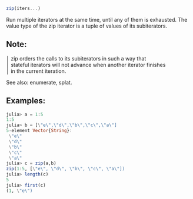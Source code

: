 ```julia  
zip(iters...)  
```  
  
Run multiple iterators at the same time, until any of them is exhausted. The  
value type of the zip iterator is a tuple of values of its subiterators.  
  
## Note:  
  
│  zip orders the calls to its subiterators in such a way that  
│  stateful iterators will not advance when another iterator finishes  
│  in the current iteration.  
  
See also: enumerate, splat.  
  
## Examples:  
```julia  
julia> a = 1:5  
1:5  
julia> b = [\"e\",\"d\",\"b\",\"c\",\"a\"]  
5-element Vector{String}:  
 \"e\"  
 \"d\"  
 \"b\"  
 \"c\"  
 \"a\"  
julia> c = zip(a,b)  
zip(1:5, [\"e\", \"d\", \"b\", \"c\", \"a\"])  
julia> length(c)  
5  
julia> first(c)  
(1, \"e\")  
```
